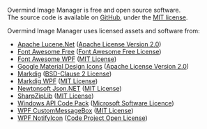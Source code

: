 Overmind Image Manager is free and open source software.  
The source code is available on [GitHub](https://github.com/BenjaminHamon/Overmind.ImageManager), under the [MIT license](https://github.com/BenjaminHamon/Overmind.ImageManager/blob/master/License.txt).

Overmind Image Manager uses licensed assets and software from:

- [Apache Lucene.Net](http://lucenenet.apache.org)
  ([Apache License Version 2.0](http://www.apache.org/licenses/LICENSE-2.0.html))
- [Font Awesome Free](https://fontawesome.com)
  ([Font Awesome Free License](https://fontawesome.com/license/free))
- [Font Awesome WPF](https://github.com/charri/Font-Awesome-WPF)
  ([MIT License](https://github.com/charri/Font-Awesome-WPF/blob/master/LICENSE))
- [Google Material Design Icons](https://material.io/icons)
  ([Apache License Version 2.0](https://www.apache.org/licenses/LICENSE-2.0.html))
- [Markdig](https://github.com/lunet-io/markdig)
  ([BSD-Clause 2 License](https://github.com/lunet-io/markdig/blob/master/license.txt))
- [Markdig WPF](https://github.com/Kryptos-FR/markdig.wpf)
  ([MIT License](https://github.com/Kryptos-FR/markdig.wpf/blob/master/LICENSE.md))
- [Newtonsoft Json.NET](https://www.newtonsoft.com/json)
  ([MIT License](https://github.com/JamesNK/Newtonsoft.Json/blob/master/LICENSE.md))
- [SharpZipLib](https://github.com/icsharpcode/SharpZipLib)
  ([MIT License](https://github.com/icsharpcode/SharpZipLib/blob/master/LICENSE.txt))
- [Windows API Code Pack](https://github.com/aybe/Windows-API-Code-Pack-1.1)
  ([Microsoft Software Licence](https://github.com/aybe/Windows-API-Code-Pack-1.1/blob/master/LICENCE))
- [WPF CustomMessageBox](https://github.com/evanwon/WPFCustomMessageBox)
  ([MIT License](https://github.com/evanwon/WPFCustomMessageBox/blob/master/README.md))
- [WPF NotifyIcon](http://www.hardcodet.net/wpf-notifyicon)
  ([Code Project Open License](https://www.codeproject.com/info/cpol10.aspx))
